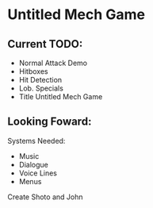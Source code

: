 # Untitled Mech Game

## Current TODO:
- Normal Attack Demo
- Hitboxes
- Hit Detection
- Lob. Specials
- Title Untitled Mech Game

## Looking Foward:

Systems Needed:
- Music
- Dialogue
- Voice Lines
- Menus

Create Shoto and John
